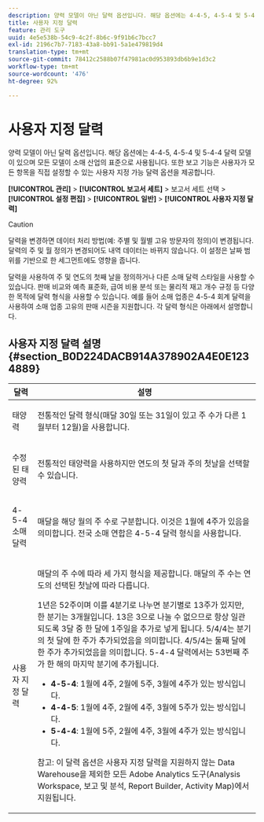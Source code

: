```yaml
---
description: 양력 모델이 아닌 달력 옵션입니다. 해당 옵션에는 4-4-5, 4-5-4 및 5-4-4 달력 모델이 있으며 모든 모델이 소매 산업의 표준으로 사용됩니다. 또한 보고 기능은 사용자가 모든 항목을 직접 설정할 수 있는 사용자 지정 가능 달력 옵션을 제공합니다.
title: 사용자 지정 달력
feature: 관리 도구
uuid: 4e5e538b-54c9-4c2f-8b6c-9f91b6c7bcc7
exl-id: 2196c7b7-7183-43a8-bb91-5a1e479819d4
translation-type: tm+mt
source-git-commit: 78412c2588b07f47981ac0d953893db6b9e1d3c2
workflow-type: tm+mt
source-wordcount: '476'
ht-degree: 92%

---
```


# 사용자 지정 달력

양력 모델이 아닌 달력 옵션입니다. 해당 옵션에는 4-4-5, 4-5-4 및 5-4-4 달력 모델이 있으며 모든 모델이 소매 산업의 표준으로 사용됩니다. 또한 보고 기능은 사용자가 모든 항목을 직접 설정할 수 있는 사용자 지정 가능 달력 옵션을 제공합니다.

**[!UICONTROL 관리]** > **[!UICONTROL 보고서 세트]** > 보고서 세트 선택 > **[!UICONTROL 설정 편집]** > **[!UICONTROL 일반]** > **[!UICONTROL 사용자 지정 달력]**

>[!CAUTION]
>
>달력을 변경하면 데이터 처리 방법(예: 주별 및 월별 고유 방문자의 정의)이 변경됩니다. 달력의 주 및 월 정의가 변경되어도 내역 데이터는 바뀌지 않습니다. 이 설정은 날짜 범위를 기반으로 한 세그먼트에도 영향을 줍니다.

달력을 사용하여 주 및 연도의 첫째 날을 정의하거나 다른 소매 달력 스타일을 사용할 수 있습니다. 판매 비교와 예측 표준화, 급여 비용 분석 또는 물리적 재고 개수 규정 등 다양한 목적에 달력 형식을 사용할 수 있습니다. 예를 들어 소매 업종은 4-5-4 회계 달력을 사용하여 소매 업종 고유의 판매 시즌을 지원합니다. 각 달력 형식은 아래에서 설명합니다.

## 사용자 지정 달력 설명 {#section_B0D224DACB914A378902A4E0E1234889}

<table id="table_E609632569EB499184E56618C2CEF742"> 
 <thead> 
  <tr> 
   <th colname="col1" class="entry"> 달력 </th> 
   <th colname="col2" class="entry"> 설명 </th> 
  </tr> 
 </thead>
 <tbody> 
  <tr> 
   <td colname="col1"> <p>태양력 </p> </td> 
   <td colname="col2"> <p> 전통적인 달력 형식(매달 30일 또는 31일이 있고 주 수가 다른 1월부터 12월)을 사용합니다. </p> </td> 
  </tr> 
  <tr> 
   <td colname="col1"> <p>수정된 태양력 </p> </td> 
   <td colname="col2"> <p> 전통적인 태양력을 사용하지만 연도의 첫 달과 주의 첫날을 선택할 수 있습니다. </p> </td> 
  </tr> 
  <tr> 
   <td colname="col1"> <p>4-5-4 소매 달력 </p> </td> 
   <td colname="col2"> <p> 매달을 해당 월의 주 수로 구분합니다. 이것은 1월에 4주가 있음을 의미합니다. 전국 소매 연합은 4-5-4 달력 형식을 사용합니다. </p> </td> 
  </tr> 
  <tr> 
   <td colname="col1"> <p>사용자 지정 달력 </p> </td> 
   <td colname="col2"> <p> 매달의 주 수에 따라 세 가지 형식을 제공합니다. 매달의 주 수는 연도의 선택된 첫날에 따라 다릅니다. </p> <p>1년은 52주이며 이를 4분기로 나누면 분기별로 13주가 있지만, 한 분기는 3개월입니다. 13은 3으로 나눌 수 없으므로 항상 일관되도록 3달 중 한 달에 1주일을 추가로 넣게 됩니다. 5/4/4는 분기의 첫 달에 한 주가 추가되었음을 의미합니다. 4/5/4는 둘째 달에 한 주가 추가되었음을 의미합니다. 5-4-4 달력에서는 53번째 주가 한 해의 마지막 분기에 추가됩니다. </p> 
    <ul id="ul_1579FD106A47419486B03E248A5E6ED5"> 
     <li id="li_E9B9E8F03E324DBDA9139C2D0D599092"><b>4-5-4</b>: 1월에 4주, 2월에 5주, 3월에 4주가 있는 방식입니다. </li> 
     <li id="li_D0675DBDEC4641D2A8645B5CDFC565AB"><b>4-4-5</b>: 1월에 4주, 2월에 4주, 3월에 5주가 있는 방식입니다. </li> 
     <li id="li_6743BBB9AC9A4CFEAA0CBCE51052BC29"><b>5-4-4</b>: 1월에 5주, 2월에 4주, 3월에 4주가 있는 방식입니다. </li> 
    </ul> <p>참고: 이 달력 옵션은 사용자 지정 달력을 지원하지 않는 Data Warehouse을 제외한 모든 Adobe Analytics 도구(Analysis Workspace, 보고 및 분석, Report Builder, Activity Map)에서 지원됩니다. </p> </td> 
  </tr> 
 </tbody> 
</table>
